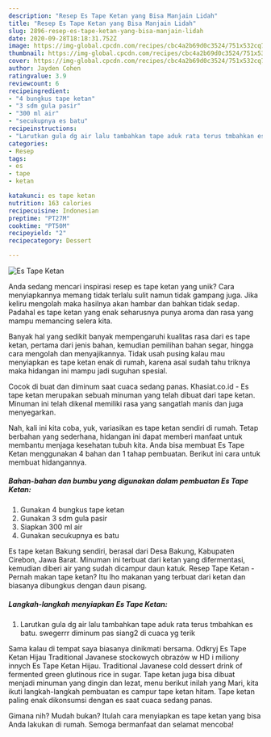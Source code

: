 ```yaml
---
description: "Resep Es Tape Ketan yang Bisa Manjain Lidah"
title: "Resep Es Tape Ketan yang Bisa Manjain Lidah"
slug: 2896-resep-es-tape-ketan-yang-bisa-manjain-lidah
date: 2020-09-28T18:18:31.752Z
image: https://img-global.cpcdn.com/recipes/cbc4a2b69d0c3524/751x532cq70/es-tape-ketan-foto-resep-utama.jpg
thumbnail: https://img-global.cpcdn.com/recipes/cbc4a2b69d0c3524/751x532cq70/es-tape-ketan-foto-resep-utama.jpg
cover: https://img-global.cpcdn.com/recipes/cbc4a2b69d0c3524/751x532cq70/es-tape-ketan-foto-resep-utama.jpg
author: Jayden Cohen
ratingvalue: 3.9
reviewcount: 6
recipeingredient:
- "4 bungkus tape ketan"
- "3 sdm gula pasir"
- "300 ml air"
- "secukupnya es batu"
recipeinstructions:
- "Larutkan gula dg air lalu tambahkan tape aduk rata terus tmbahkan es batu. swegerrr diminum pas siang2 di cuaca yg terik"
categories:
- Resep
tags:
- es
- tape
- ketan

katakunci: es tape ketan 
nutrition: 163 calories
recipecuisine: Indonesian
preptime: "PT27M"
cooktime: "PT50M"
recipeyield: "2"
recipecategory: Dessert

---
```



![Es Tape Ketan](https://img-global.cpcdn.com/recipes/cbc4a2b69d0c3524/751x532cq70/es-tape-ketan-foto-resep-utama.jpg)

Anda sedang mencari inspirasi resep es tape ketan yang unik? Cara menyiapkannya memang tidak terlalu sulit namun tidak gampang juga. Jika keliru mengolah maka hasilnya akan hambar dan bahkan tidak sedap. Padahal es tape ketan yang enak seharusnya punya aroma dan rasa yang mampu memancing selera kita.

Banyak hal yang sedikit banyak mempengaruhi kualitas rasa dari es tape ketan, pertama dari jenis bahan, kemudian pemilihan bahan segar, hingga cara mengolah dan menyajikannya. Tidak usah pusing kalau mau menyiapkan es tape ketan enak di rumah, karena asal sudah tahu triknya maka hidangan ini mampu jadi suguhan spesial.

Cocok di buat dan diminum saat cuaca sedang panas. Khasiat.co.id - Es tape ketan merupakan sebuah minuman yang telah dibuat dari tape ketan. Minuman ini telah dikenal memiliki rasa yang sangatlah manis dan juga menyegarkan.


Nah, kali ini kita coba, yuk, variasikan es tape ketan sendiri di rumah. Tetap berbahan yang sederhana, hidangan ini dapat memberi manfaat untuk membantu menjaga kesehatan tubuh kita. Anda bisa membuat Es Tape Ketan menggunakan 4 bahan dan 1 tahap pembuatan. Berikut ini cara untuk membuat hidangannya.

<!--inarticleads1-->

##### Bahan-bahan dan bumbu yang digunakan dalam pembuatan Es Tape Ketan:

1. Gunakan 4 bungkus tape ketan
1. Gunakan 3 sdm gula pasir
1. Siapkan 300 ml air
1. Gunakan secukupnya es batu


Es tape ketan Bakung sendiri, berasal dari Desa Bakung, Kabupaten Cirebon, Jawa Barat. Minuman ini terbuat dari ketan yang difermentasi, kemudian diberi air yang sudah dicampur daun katuk. Resep Tape Ketan - Pernah makan tape ketan? Itu lho makanan yang terbuat dari ketan dan biasanya dibungkus dengan daun pisang. 

<!--inarticleads2-->

##### Langkah-langkah menyiapkan Es Tape Ketan:

1. Larutkan gula dg air lalu tambahkan tape aduk rata terus tmbahkan es batu. swegerrr diminum pas siang2 di cuaca yg terik


Sama kalau di tempat saya biasanya dinikmati bersama. Odkryj Es Tape Ketan Hijau Traditional Javanese stockowych obrazów w HD i miliony innych Es Tape Ketan Hijau. Traditional Javanese cold dessert drink of fermented green glutinous rice in sugar. Tape ketan juga bisa dibuat menjadi minuman yang dingin dan lezat, menu berikut inilah yang Mari, kita ikuti langkah-langkah pembuatan es campur tape ketan hitam. Tape ketan paling enak dikonsumsi dengan es saat cuaca sedang panas. 

Gimana nih? Mudah bukan? Itulah cara menyiapkan es tape ketan yang bisa Anda lakukan di rumah. Semoga bermanfaat dan selamat mencoba!
